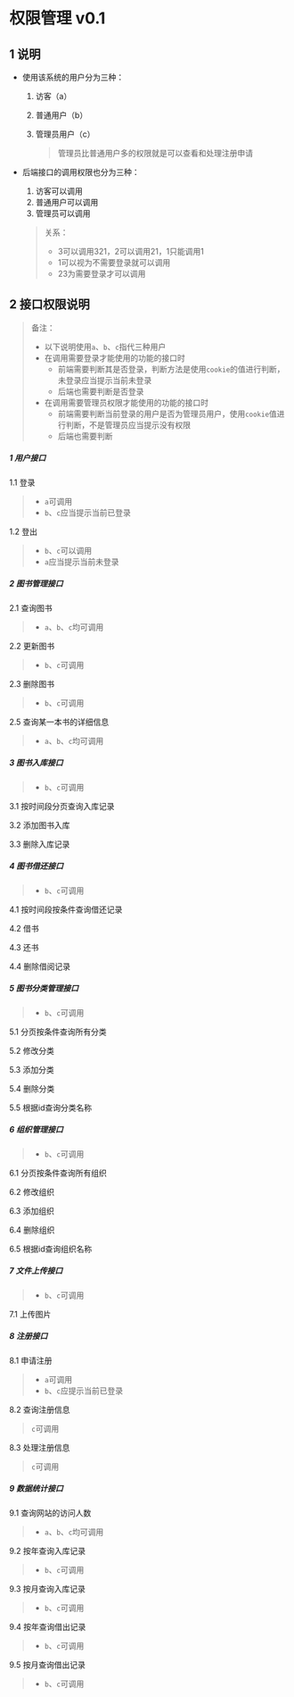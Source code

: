 # 权限管理 v0.1

## 1 说明

- 使用该系统的用户分为三种：

  1. 访客（a）
  2. 普通用户（b）
  3. 管理员用户（c）

     > 管理员比普通用户多的权限就是可以查看和处理注册申请

- 后端接口的调用权限也分为三种：

  1. 访客可以调用
  2. 普通用户可以调用
  3. 管理员可以调用

  > 关系：
  >
  > - 3可以调用321，2可以调用21，1只能调用1
  > - 1可以视为不需要登录就可以调用
  > - 23为需要登录才可以调用

## 2 接口权限说明

> 备注：
>
> - 以下说明使用`a`、`b`、`c`指代三种用户
> - 在调用需要登录才能使用的功能的接口时
>   - 前端需要判断其是否登录，判断方法是使用`cookie`的值进行判断，未登录应当提示当前未登录
>   - 后端也需要判断是否登录
> - 在调用需要管理员权限才能使用的功能的接口时
>   - 前端需要判断当前登录的用户是否为管理员用户，使用`cookie`值进行判断，不是管理员应当提示没有权限
>   - 后端也需要判断

##### 1 用户接口

1.1 登录

> - `a`可调用
> - `b`、`c`应当提示当前已登录

1.2 登出

> - `b`、`c`可以调用
> - `a`应当提示当前未登录

##### 2 图书管理接口

2.1 查询图书

> - `a`、`b`、`c`均可调用

2.2 更新图书

> - `b`、`c`可调用

2.3 删除图书

> - `b`、`c`可调用

2.5 查询某一本书的详细信息

> - `a`、`b`、`c`均可调用

##### 3 图书入库接口

> - `b`、`c`可调用

3.1 按时间段分页查询入库记录

3.2 添加图书入库

3.3 删除入库记录

##### 4 图书借还接口

> - `b`、`c`可调用

4.1 按时间段按条件查询借还记录

4.2 借书

4.3 还书

4.4 删除借阅记录

##### 5 图书分类管理接口

> - `b`、`c`可调用

5.1 分页按条件查询所有分类

5.2 修改分类

5.3 添加分类

5.4 删除分类

5.5 根据id查询分类名称

##### 6 组织管理接口

> - `b`、`c`可调用

6.1 分页按条件查询所有组织

6.2 修改组织

6.3 添加组织

6.4 删除组织

6.5 根据id查询组织名称

##### 7 文件上传接口

> - `b`、`c`可调用

7.1 上传图片

##### 8 注册接口

8.1 申请注册

> - `a`可调用
> - `b`、`c`应提示当前已登录

8.2 查询注册信息

> `c`可调用

8.3 处理注册信息

> `c`可调用

##### 9 数据统计接口

9.1 查询网站的访问人数

> - `a`、`b`、`c`均可调用

9.2 按年查询入库记录

> - `b`、`c`可调用

9.3 按月查询入库记录
> - `b`、`c`可调用

9.4 按年查询借出记录
> - `b`、`c`可调用

9.5 按月查询借出记录

> - `b`、`c`可调用